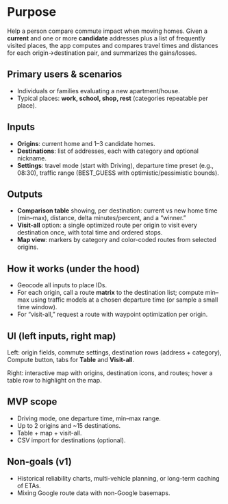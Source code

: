 # Purpose

Help a person compare commute impact when moving homes. Given a **current** and one or more **candidate** addresses plus a list of frequently visited places, the app computes and compares travel times and distances for each origin→destination pair, and summarizes the gains/losses.

## Primary users & scenarios

- Individuals or families evaluating a new apartment/house.
- Typical places: **work, school, shop, rest** (categories repeatable per place).

## Inputs

- **Origins**: current home and 1–3 candidate homes.
- **Destinations**: list of addresses, each with category and optional nickname.
- **Settings**: travel mode (start with Driving), departure time preset (e.g., 08:30), traffic range (BEST_GUESS with optimistic/pessimistic bounds).

## Outputs

- **Comparison table** showing, per destination: current vs new home time (min–max), distance, delta minutes/percent, and a “winner.”
- **Visit-all** option: a single optimized route per origin to visit every destination once, with total time and ordered stops.
- **Map view**: markers by category and color-coded routes from selected origins.

## How it works (under the hood)

- Geocode all inputs to place IDs.
- For each origin, call a route **matrix** to the destination list; compute min–max using traffic models at a chosen departure time (or sample a small time window).
- For “visit-all,” request a route with waypoint optimization per origin.

## UI (left inputs, right map)

Left: origin fields, commute settings, destination rows (address + category), Compute button, tabs for **Table** and **Visit-all**.

Right: interactive map with origins, destination icons, and routes; hover a table row to highlight on the map.

## MVP scope

- Driving mode, one departure time, min–max range.
- Up to 2 origins and ~15 destinations.
- Table + map + visit-all.
- CSV import for destinations (optional).

## Non-goals (v1)

- Historical reliability charts, multi-vehicle planning, or long-term caching of ETAs.
- Mixing Google route data with non-Google basemaps.